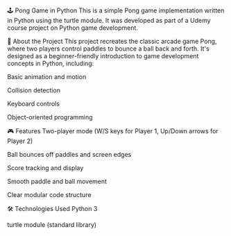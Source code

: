 🕹️ Pong Game in Python
This is a simple Pong game implementation written in Python using the turtle module. It was developed as part of a Udemy course project on Python game development.

📌 About the Project
This project recreates the classic arcade game Pong, where two players control paddles to bounce a ball back and forth. It's designed as a beginner-friendly introduction to game development concepts in Python, including:

Basic animation and motion

Collision detection

Keyboard controls

Object-oriented programming

🎮 Features
Two-player mode (W/S keys for Player 1, Up/Down arrows for Player 2)

Ball bounces off paddles and screen edges

Score tracking and display

Smooth paddle and ball movement

Clear modular code structure

🛠️ Technologies Used
Python 3

turtle module (standard library)
